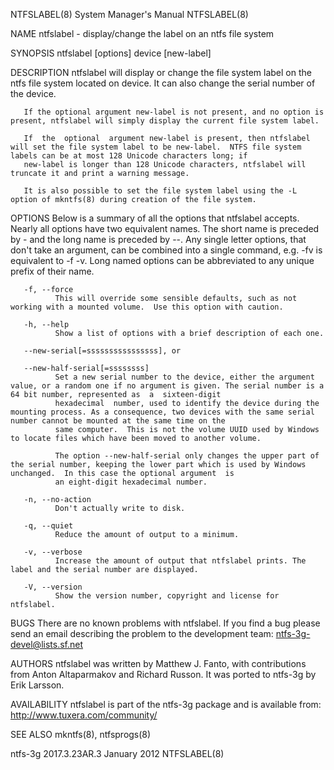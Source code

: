 NTFSLABEL(8)                                                                        System Manager's Manual                                                                        NTFSLABEL(8)

NAME
       ntfslabel - display/change the label on an ntfs file system

SYNOPSIS
       ntfslabel [options] device [new-label]

DESCRIPTION
       ntfslabel will display or change the file system label on the ntfs file system located on device.  It can also change the serial number of the device.

       If the optional argument new-label is not present, and no option is present, ntfslabel will simply display the current file system label.

       If  the  optional  argument new-label is present, then ntfslabel will set the file system label to be new-label.  NTFS file system labels can be at most 128 Unicode characters long; if
       new-label is longer than 128 Unicode characters, ntfslabel will truncate it and print a warning message.

       It is also possible to set the file system label using the -L option of mkntfs(8) during creation of the file system.

OPTIONS
       Below is a summary of all the options that ntfslabel accepts.  Nearly all options have two equivalent names.  The short name is preceded by - and the long name is preceded by --.   Any
       single letter options, that don't take an argument, can be combined into a single command, e.g.  -fv is equivalent to -f -v.  Long named options can be abbreviated to any unique prefix
       of their name.

       -f, --force
              This will override some sensible defaults, such as not working with a mounted volume.  Use this option with caution.

       -h, --help
              Show a list of options with a brief description of each one.

       --new-serial[=ssssssssssssssss], or

       --new-half-serial[=ssssssss]
              Set a new serial number to the device, either the argument value, or a random one if no argument is given. The serial number is a 64 bit number, represented as  a  sixteen-digit
              hexadecimal  number, used to identify the device during the mounting process. As a consequence, two devices with the same serial number cannot be mounted at the same time on the
              same computer.  This is not the volume UUID used by Windows to locate files which have been moved to another volume.

              The option --new-half-serial only changes the upper part of the serial number, keeping the lower part which is used by Windows unchanged.  In this case the optional argument  is
              an eight-digit hexadecimal number.

       -n, --no-action
              Don't actually write to disk.

       -q, --quiet
              Reduce the amount of output to a minimum.

       -v, --verbose
              Increase the amount of output that ntfslabel prints. The label and the serial number are displayed.

       -V, --version
              Show the version number, copyright and license for ntfslabel.

BUGS
       There are no known problems with ntfslabel.  If you find a bug please send an email describing the problem to the development team:
       ntfs-3g-devel@lists.sf.net

AUTHORS
       ntfslabel was written by Matthew J. Fanto, with contributions from Anton Altaparmakov and Richard Russon.  It was ported to ntfs-3g by Erik Larsson.

AVAILABILITY
       ntfslabel is part of the ntfs-3g package and is available from:
       http://www.tuxera.com/community/

SEE ALSO
       mkntfs(8), ntfsprogs(8)

ntfs-3g 2017.3.23AR.3                                                                     January 2012                                                                             NTFSLABEL(8)
